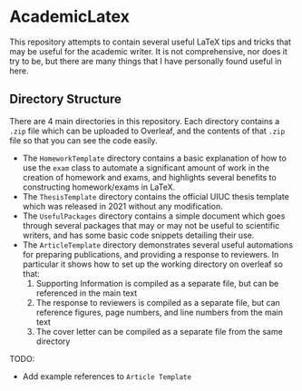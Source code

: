 # AcademicLatex

This repository attempts to contain several useful LaTeX tips and tricks that may be useful for the academic writer.
It is not comprehensive, nor does it try to be, but there are many things that I have personally found useful in here.

## Directory Structure
There are 4 main directories in this repository.
Each directory contains a `.zip` file which can be uploaded to Overleaf, and the contents of that `.zip` file so that you can see the code easily.

- The `HomeworkTemplate` directory contains a basic explanation of how to use the `exam` class to automate a significant amount of work in the creation of homework and exams, and highlights several benefits to constructing homework/exams in LaTeX.
- The `ThesisTemplate` directory contains the official UIUC thesis template which was released in 2021 without any modification.
- The `UsefulPackages` directory contains a simple document which goes through several packages that may or may not be useful to scientific writers, and has some basic code snippets detailing their use.
- The `ArticleTemplate` directory demonstrates several useful automations for preparing publications, and providing a response to reviewers.
In particular it shows how to set up the working directory on overleaf so that:
  1. Supporting Information is compiled as a separate file, but can be referenced in the main text
  1. The response to reviewers is compiled as a separate file, but can reference figures, page numbers, and line numbers from the main text
  1. The cover letter can be compiled as a separate file from the same directory

TODO:
- Add example references to `Article Template`
